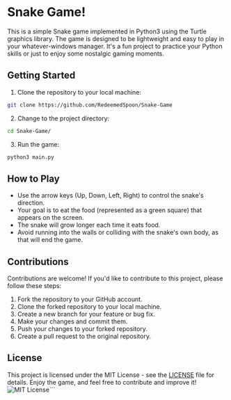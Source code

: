 # Snake Game!

This is a simple Snake game implemented in Python3 using the Turtle graphics library. The game is designed to be lightweight and easy to play in your whatever-windows manager. It's a fun project to practice your Python skills or just to enjoy some nostalgic gaming moments.

## Getting Started

1. Clone the repository to your local machine:

```bash
git clone https://github.com/RedeemedSpoon/Snake-Game
```

2. Change to the project directory:

```bash
cd Snake-Game/
```

3. Run the game:

```bash
python3 main.py
```

## How to Play

- Use the arrow keys (Up, Down, Left, Right) to control the snake's direction.
- Your goal is to eat the food (represented as a green square) that appears on the screen.
- The snake will grow longer each time it eats food.
- Avoid running into the walls or colliding with the snake's own body, as that will end the game.

## Contributions

Contributions are welcome! If you'd like to contribute to this project, please follow these steps:

1. Fork the repository to your GitHub account.
2. Clone the forked repository to your local machine.
3. Create a new branch for your feature or bug fix.
4. Make your changes and commit them.
5. Push your changes to your forked repository.
6. Create a pull request to the original repository.

## License

This project is licensed under the MIT License - see the [LICENSE](LICENSE) file for details.
Enjoy the game, and feel free to contribute and improve it!
![MIT License](https://img.shields.io/badge/license-MIT-blue.svg)```
